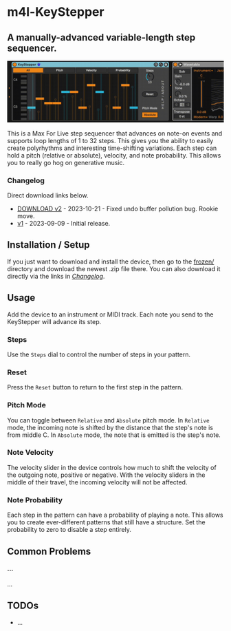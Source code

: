 # m4l-KeyStepper
## A manually-advanced variable-length step sequencer.

![KeyStepper](images/KeyStepper.gif)

This is a Max For Live step sequencer that advances on note-on events and supports loop lengths of 1 to 32 steps. This gives you the ability to easily create polyrhythms and interesting time-shifting variations. Each step can hold a pitch (relative or absolute), velocity, and note probability. This allows you to really go hog on generative music.

### Changelog

Direct download links below.
* [DOWNLOAD v2](https://github.com/zsteinkamp/m4l-KeyStepper/raw/main/frozen/KeyStepper-v2.amxd) - 2023-10-21 - Fixed undo buffer pollution bug. Rookie move.
* [v1](https://github.com/zsteinkamp/m4l-KeyStepper/raw/main/frozen/KeyStepper-v1.amxd) - 2023-09-09 - Initial release.

## Installation / Setup

If you just want to download and install the device, then go to the [frozen/](https://github.com/zsteinkamp/m4l-KeyStepper/tree/main/frozen) directory and download the newest .zip file there. You can also download it directly via the links in [*Changelog*](#changelog).

## Usage

Add the device to an instrument or MIDI track. Each note you send to the KeyStepper will advance its step.

### Steps
Use the `Steps` dial to control the number of steps in your pattern.

### Reset
Press the `Reset` button to return to the first step in the pattern.

### Pitch Mode
You can toggle between `Relative` and `Absolute` pitch mode. In `Relative` mode, the incoming note is shifted by the distance that the step's note is from middle C. In `Absolute` mode, the note that is emitted is the step's note.

### Note Velocity
The velocity slider in the device controls how much to shift the velocity of the
outgoing note, positive or negative. With the velocity sliders in the middle of
their travel, the incoming velocity will not be affected.

### Note Probability
Each step in the pattern can have a probability of playing a note. This allows you to create ever-different patterns that still have a structure. Set the probability to zero to disable a step entirely.

## Common Problems

#### ...
...

## TODOs
* ...

